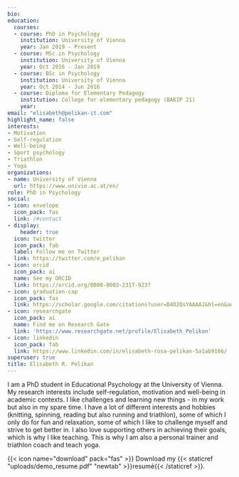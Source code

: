 ```yaml
---
bio: 
education:
  courses:
  - course: PhD in Psychology
    institution: University of Vienna
    year: Jan 2019 - Present
  - course: MSc in Psychology
    institution: University of Vienna
    year: Oct 2016 - Jan 2019
  - course: BSc in Psychology
    institution: University of Vienna
    year: Oct 2014 - Jun 2016
  - course: Diploma for Elementary Pedagogy
    institution: College for elementary pedagogy (BAKIP 21)
    year: 
email: "elisabeth@pelikan-it.com"
highlight_name: false
interests:
- Motivation
- Self-regulation
- Well-being
- Sport psychology
- Triathlon
- Yoga
organizations:
- name: University of Vienna
  url: https://www.univie.ac.at/en/
role: PhD in Psychology
social:
- icon: envelope
  icon_pack: fas
  link: /#contact
- display:
    header: true
  icon: twitter
  icon_pack: fab
  label: Follow me on Twitter
  link: https://twitter.com/e_pelikan
- icon: orcid
  icon_pack: ai
  name: See my ORCID
  link: https://orcid.org/0000-0003-2317-9237
- icon: graduation-cap
  icon_pack: fas
  link: https://scholar.google.com/citations?user=D4O2QsYAAAAJ&hl=en&authuser=1
- icon: researchgate
  icon_pack: ai
  name: Find me on Research Gate
  link: 'https://www.researchgate.net/profile/Elisabeth_Pelikan'
- icon: linkedin
  icon_pack: fab
  link: https://www.linkedin.com/in/elisabeth-rosa-pelikan-5a1ab9166/
superuser: true
title: Elisabeth R. Pelikan
---
```


I am a PhD student in Educational Psychology at the University of Vienna. My research interests include self-regulation, motivation and well-being in academic contexts. I like challenges and learning new things - in my work but also in my spare time. I have a lot of different interests and hobbies (knitting, spinning, reading but also running and triathlon), some of which I only do for fun and relaxation, some of which I like to challenge myself and strive to get better in. I also love supporting others in achieving their goals, which is why I like teaching. This is why I am also a personal trainer and triathlon coach and teach yoga. 

{{< icon name="download" pack="fas" >}} Download my {{< staticref "uploads/demo_resume.pdf" "newtab" >}}resumé{{< /staticref >}}.
